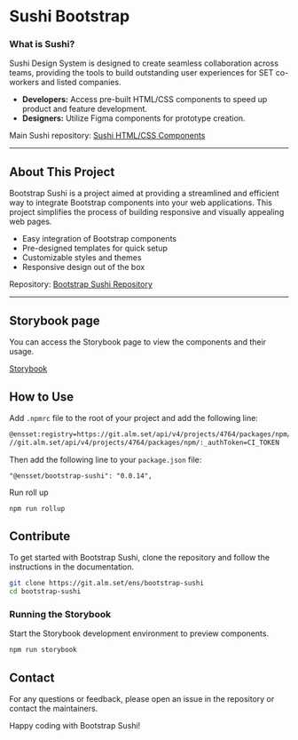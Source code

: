 # Sushi Bootstrap

### What is Sushi?

Sushi Design System is designed to create seamless collaboration across teams, providing the tools to build outstanding user experiences for SET co-workers and listed companies.

- **Developers:** Access pre-built HTML/CSS components to speed up product and feature development.
- **Designers:** Utilize Figma components for prototype creation.

Main Sushi repository: [Sushi HTML/CSS Components](https://github.com/sushiui/sushi)

---

## About This Project

Bootstrap Sushi is a project aimed at providing a streamlined and efficient way to integrate Bootstrap components into your web applications. This project simplifies the process of building responsive and visually appealing web pages.

- Easy integration of Bootstrap components
- Pre-designed templates for quick setup
- Customizable styles and themes
- Responsive design out of the box

Repository: [Bootstrap Sushi Repository](https://github.com/sushiui/sushi-bootstrap)

---

## Storybook page

You can access the Storybook page to view the components and their usage.

[Storybook](https://moomdate.github.io/bs-sushi/?path=/docs/configure-your-project--docs)

## How to Use

Add `.npmrc` file to the root of your project and add the following line:

```sh
@ensset:registry=https://git.alm.set/api/v4/projects/4764/packages/npm/
//git.alm.set/api/v4/projects/4764/packages/npm/:_authToken=CI_TOKEN
```

Then add the following line to your `package.json` file:

```
"@ensset/bootstrap-sushi": "0.0.14",
```

Run roll up

```sh
npm run rollup
```

## Contribute

To get started with Bootstrap Sushi, clone the repository and follow the instructions in the documentation.

```bash
git clone https://git.alm.set/ens/bootstrap-sushi
cd bootstrap-sushi
```

### Running the Storybook

Start the Storybook development environment to preview components.

```bash
npm run storybook
```

## Contact

For any questions or feedback, please open an issue in the repository or contact the maintainers.

Happy coding with Bootstrap Sushi!
